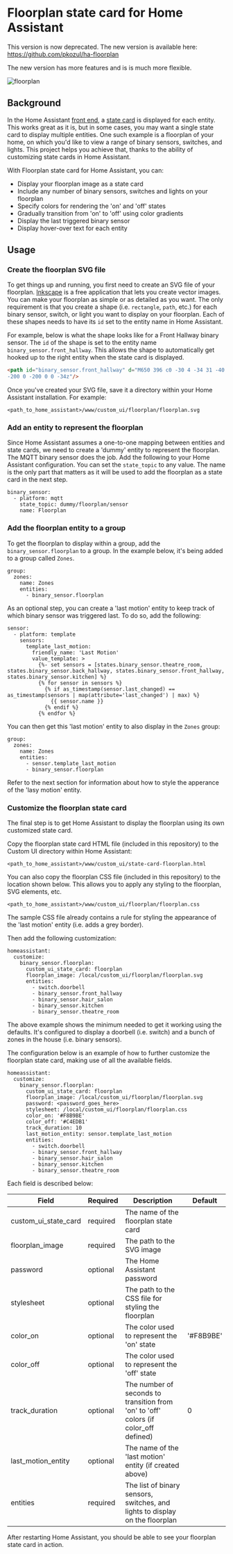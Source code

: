 # Floorplan state card for Home Assistant

This version is now deprecated. The new version is available here: https://github.com/pkozul/ha-floorplan

The new version has more features and is is much more flexible.

![floorplan](https://cloud.githubusercontent.com/assets/2073827/25836731/868fed80-34cc-11e7-9f1a-7ec1619d2d2a.png)

## Background

In the Home Assistant [front end](https://home-assistant.io/docs/frontend/), a [state card](https://home-assistant.io/developers/frontend_add_card/) is displayed for each entity. This works great as it is, but in some cases, you may want a single state card to display multiple entities. One such example is a floorplan of your home, on which you'd like to view a range of binary sensors, switches, and lights. This project helps you achieve that, thanks to the ability of customizing state cards in Home Assistant.

With Floorplan state card for Home Assistant, you can:

- Display your floorplan image as a state card
- Include any number of binary sensors, switches and lights on your floorplan
- Specify colors for rendering the 'on' and 'off' states
- Gradually transition from 'on' to 'off' using color gradients
- Display the last triggered binary sensor
- Display hover-over text for each entity


## Usage

### Create the floorplan SVG file

To get things up and running, you first need to create an SVG file of your floorplan. [Inkscape](https://inkscape.org/en/develop/about-svg/) is a free application that lets you create vector images. You can make your floorplan as simple or as detailed as you want. The only requirement is that you create a shape (i.e. `rectangle`, `path`, etc.) for each binary sensor, switch, or light you want to display on your floorplan. Each of these shapes needs to have its `id` set to the entity name in Home Assistant.

For example, below is what the shape looks like for a Front Hallway binary sensor. The `id` of the shape is set to the entity name `binary_sensor.front_hallway`. This allows the shape to automatically get hooked up to the right entity when the state card is displayed.

```html
<path id="binary_sensor.front_hallway" d="M650 396 c0 -30 4 -34 31 -40 17 -3 107 -6 200 -6 l169 0 0 40 0 40
-200 0 -200 0 0 -34z"/>
```
Once you've created your SVG file, save it a directory within your Home Assistant installation. For example:
```
<path_to_home_assistant>/www/custom_ui/floorplan/floorplan.svg
```

### Add an entity to represent the floorplan

Since Home Assistant assumes a one-to-one mapping between entities and state cards, we need to create a 'dummy' entity to represent the floorplan. The MQTT binary sensor does the job. Add the following to your Home Assistant configuration. You can set the `state_topic` to any value. The name is the only part that matters as it will be used to add the floorplan as a state card in the next step.

```
binary_sensor:
  - platform: mqtt
    state_topic: dummy/floorplan/sensor
    name: Floorplan
```

### Add the floorplan entity to a group

To get the floorplan to display within a group, add the `binary_sensor.floorplan` to a group. In the example below, it's being added to a group called `Zones`.

```
group:
  zones:
    name: Zones
    entities:
      - binary_sensor.floorplan
```

As an optional step, you can create a 'last motion' entity to keep track of which binary sensor was triggered last. To do so, add the following:

```
sensor:
  - platform: template
    sensors:
      template_last_motion:
        friendly_name: 'Last Motion'
        value_template: >
          {%- set sensors = [states.binary_sensor.theatre_room, states.binary_sensor.back_hallway, states.binary_sensor.front_hallway, states.binary_sensor.kitchen] %}
          {% for sensor in sensors %}
            {% if as_timestamp(sensor.last_changed) == as_timestamp(sensors | map(attribute='last_changed') | max) %}
              {{ sensor.name }}
            {% endif %}
          {% endfor %}
```

You can then get this 'last motion' entity to also display in the `Zones` group:

```
group:
  zones:
    name: Zones
    entities:
      - sensor.template_last_motion
      - binary_sensor.floorplan
```

Refer to the next section for information about how to style the apperance of the 'lasy motion' entity.

### Customize the floorplan state card

The final step is to get Home Assistant to display the floorplan using its own customized state card.

Copy the floorplan state card HTML file (included in this repository) to the Custom UI directory within Home Assistant:

```
<path_to_home_assistant>/www/custom_ui/state-card-floorplan.html
```

You can also copy the floorplan CSS file (included in this repository) to the location shown below. This allows you to apply any styling to the floorplan, SVG elements, etc.

```
<path_to_home_assistant>/www/custom_ui/floorplan/floorplan.css
```

The sample CSS file already contains a rule for styling the appearance of the 'last motion' entity (i.e. adds a grey border).

Then add the following customization:

```
homeassistant:
  customize: 
    binary_sensor.floorplan:
      custom_ui_state_card: floorplan
      floorplan_image: /local/custom_ui/floorplan/floorplan.svg
      entities:
        - switch.doorbell
        - binary_sensor.front_hallway
        - binary_sensor.hair_salon
        - binary_sensor.kitchen
        - binary_sensor.theatre_room
```

The above example shows the minimum needed to get it working using the defaults. It's configured to display a doorbell (i.e. switch) and a bunch of zones in the house (i.e. binary sensors).

The configuration below is an example of how to further customize the floorplan state card, making use of all the available fields.

```
homeassistant:
  customize: 
    binary_sensor.floorplan:
      custom_ui_state_card: floorplan
      floorplan_image: /local/custom_ui/floorplan/floorplan.svg
      password: <password_goes_here>
      stylesheet: /local/custom_ui/floorplan/floorplan.css
      color_on: '#F8B9BE'
      color_off: '#C4EDB1'
      track_duration: 10
      last_motion_entity: sensor.template_last_motion
      entities:
        - switch.doorbell
        - binary_sensor.front_hallway
        - binary_sensor.hair_salon
        - binary_sensor.kitchen
        - binary_sensor.theatre_room
```

Each field is described below:

|Field|Required|Description|Default|
|-|-|-|-|
|custom_ui_state_card|required|The name of the floorplan state card||
|floorplan_image|required|The path to the SVG image||
|password|optional|The Home Assistant password||
|stylesheet|optional|The path to the CSS file for styling the floorplan 
|color_on|optional|The color used to represent the 'on' state|'#F8B9BE'|
|color_off|optional|The color used to represent the 'off' state||
|track_duration|optional|The number of seconds to transition from 'on' to 'off' colors (if color_off defined)|0|
|last_motion_entity|optional|The name of the 'last motion' entity (if created above)||
|entities|required|The list of binary sensors, switches, and lights to display on the floorplan||

After restarting Home Assistant, you should be able to see your floorplan state card in action.

